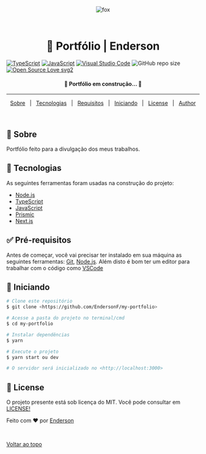 <div align="center" id="top"> 
  <img src="../my-portfolio/public/fox.png" alt="fox" />

  &#xa0;
</div>

<h1 align="center">🔗 Portfólio | Enderson</h1>

<p align="center">

[![TypeScript](https://img.shields.io/badge/--3178C6?logo=typescript&logoColor=ffffff)](https://www.typescriptlang.org/)
[![JavaScript](https://img.shields.io/badge/--F7DF1E?logo=javascript&logoColor=000)](https://www.javascript.com/)
[![Visual Studio Code](https://img.shields.io/badge/--007ACC?logo=visual%20studio%20code&logoColor=ffffff)](https://code.visualstudio.com/)
![GitHub repo size](https://img.shields.io/github/repo-size/EndersonF/my-portfolio)
[![Open Source Love svg2](https://badges.frapsoft.com/os/v2/open-source.svg?v=103)](https://github.com/ellerbrock/open-source-badges/)
</p>

<!-- Status -->

 <h4 align="center"> 
	🚧  Portfólio em construção...  🚧
</h4> 

<hr>

<p align="center">
  <a href="#dart-sobre">Sobre</a> &#xa0; | &#xa0; 
  <a href="#rocket-tecnologias">Tecnologias</a> &#xa0; | &#xa0;
  <a href="#white_check_mark-requisitos">Requisitos</a> &#xa0; | &#xa0;
  <a href="#checkered_flag-iniciando">Iniciando</a> &#xa0; | &#xa0;
  <a href="#memo-license">License</a> &#xa0; | &#xa0;
  <a href="https://github.com/endersonf" target="_blank">Author</a>
</p>

<br>

## :dart: Sobre ##

Portfólio feito para a divulgação dos meus trabalhos.

## :rocket: Tecnologias ##

As seguintes ferramentas foram usadas na construção do projeto:

- [Node.js](https://nodejs.org/en/)
- [TypeScript](https://www.typescriptlang.org/)
- [JavaScript](https://www.javascript.com/)
- [Prismic](https://prismic.io/)
- [Next.js](https://nextjs.org/)



## :white_check_mark: Pré-requisitos ##

Antes de começar, você vai precisar ter instalado em sua máquina as seguintes ferramentas:
[Git](https://git-scm.com), [Node.js](https://nodejs.org/en/). 
Além disto é bom ter um editor para trabalhar com o código como [VSCode](https://code.visualstudio.com/)

## :checkered_flag: Iniciando ##

```bash
# Clone este repositório
$ git clone <https://github.com/EndersonF/my-portfolio>

# Acesse a pasta do projeto no terminal/cmd
$ cd my-portfolio

# Instalar dependências
$ yarn

# Execute o projeto
$ yarn start ou dev

# O servidor será inicializado no <http://localhost:3000>
```

## :memo: License ##

O projeto presente está sob licença do MIT. Você pode consultar em [LICENSE!](https://github.com/EndersonF/my-portfolio/blob/main/LICENSE.md)


Feito com :heart: por <a href="https://github.com/endersonf" target="_blank">Enderson</a>

&#xa0;

<a href="#top">Voltar ao topo</a>
